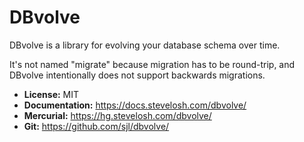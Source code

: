 DBvolve
======

DBvolve is a library for evolving your database schema over time.

It's not named "migrate" because migration has to be round-trip, and DBvolve
intentionally does not support backwards migrations.

* **License:** MIT
* **Documentation:** <https://docs.stevelosh.com/dbvolve/>
* **Mercurial:** <https://hg.stevelosh.com/dbvolve/>
* **Git:** <https://github.com/sjl/dbvolve/>
